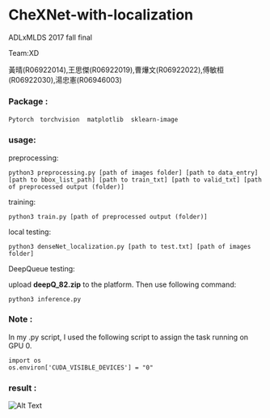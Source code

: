 # CheXNet-with-localization
ADLxMLDS 2017 fall final

Team:XD

黃晴(R06922014),王思傑(R06922019),曹爗文(R06922022),傅敏桓(R06922030),湯忠憲(R06946003)
### Package : 
`Pytorch` &nbsp; `torchvision` &nbsp;` matplotlib`  &nbsp;` sklearn-image` &nbsp;

### usage:
preprocessing:
```
python3 preprocessing.py [path of images folder] [path to data_entry] [path to bbox_list_path] [path to train_txt] [path to valid_txt] [path of preprocessed output (folder)]
```

training:
```
python3 train.py [path of preprocessed output (folder)]
```

local testing:
```
python3 denseNet_localization.py [path to test.txt] [path of images folder]
```

DeepQueue testing:

upload **deepQ_82.zip** to the platform. Then use following command:
```
python3 inference.py
```


### Note :
In my .py script, I used the following script to assign the task running on GPU 0.<br>

```
import os
os.environ['CUDA_VISIBLE_DEVICES'] = "0"
```
### result :
![Alt Text](https://github.com/thtang/CheXNet-with-localization/blob/master/bb_select.JPG)
